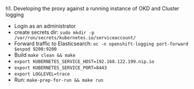 h1. Developing the proxy against a running instance of OKD and Cluster logging

* Login as an administrator
* create secrets dir: `sudo mkdir -p /var/run/secrets/kubernetes.io/serviceaccount/`
* Forward traffic to Elasticsearch:
  `oc -n openshift-logging port-forward $espod 9200:9200`
* Build `make clean && make`
* `export KUBERNETES_SERVICE_HOST=192.168.122.199.nip.io`
* `export KUBERNETES_SERVICE_PORT=8443`
* `export LOGLEVEL=trace`
* Run: `make-prep-for-run && make run`